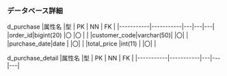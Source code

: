 ### データべース詳細

d_purchase
|属性名    |型     | PK | NN | FK |
|-----------|-----------|---|---|---|
|order_id|bigint(20)    |〇 |〇 |   |
|customer_code|varchar(50)|  |〇|   |
|purchase_date|date       |  |〇|   |
|total_price  |int(11)    |  |〇|   |

d_purchase_detail
|属性名    |型     | PK | NN | FK |
|-----------|-----------|---|---|---|

